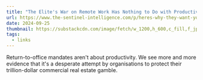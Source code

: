 ```yaml
---
title: "The Elite's War on Remote Work Has Nothing to Do with Productivity"
url: https://www.the-sentinel-intelligence.com/p/heres-why-they-want-you-back-at-the-office-so-bad
date: 2024-09-25
thumbnail: https://substackcdn.com/image/fetch/w_1200,h_600,c_fill,f_jpg,q_auto:good,fl_progressive:steep,g_auto/https%3A%2F%2Fsubstack-post-media.s3.amazonaws.com%2Fpublic%2Fimages%2F499d83c5-20bd-4d59-891f-3c8691ca7aeb_2000x1506.jpeg
tags:
  - links
---
```


Return-to-office mandates aren't about productivity. We see more and more evidence that it's a desperate attempt by organisations to protect their trillion-dollar commercial real estate gamble.
